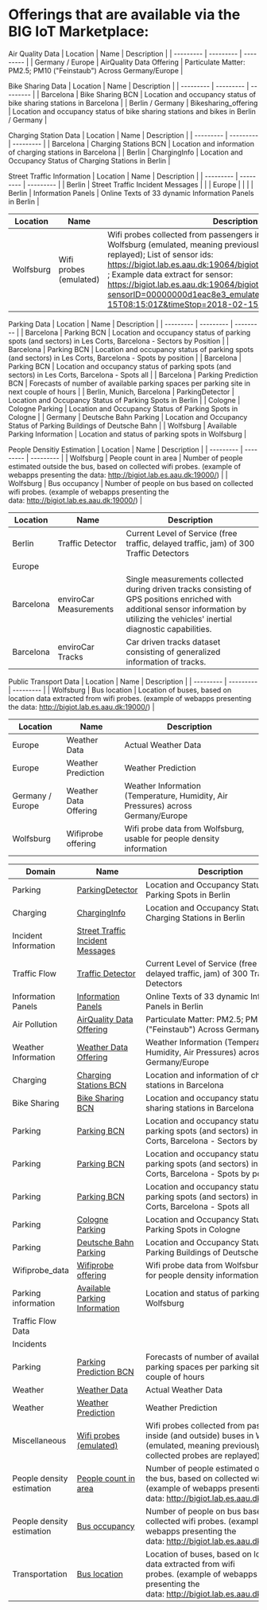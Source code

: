 
# Offerings that are available via the BIG IoT Marketplace:


Air Quality Data
| Location | Name | Description | 
| --------- | --------- | --------- | 
| Germany / Europe | AirQuality Data Offering | Particulate Matter: PM2.5; PM10 ("Feinstaub") Across Germany/Europe | 

Bike Sharing Data
| Location | Name | Description | 
| --------- | --------- | --------- | 
| Barcelona | Bike Sharing BCN | Location and occupancy status of bike sharing stations in Barcelona | 
| Berlin / Germany | Bikesharing_offering | Location and occupancy status of bike sharing stations and bikes in Berlin / Germany | 

Charging Station Data
| Location | Name | Description | 
| --------- | --------- | --------- | 
| Barcelona | Charging Stations BCN | Location and information of charging stations in Barcelona | 
| Berlin | ChargingInfo | Location and Occupancy Status of Charging Stations in Berlin | 

Street Traffic Information 
| Location | Name | Description | 
| --------- | --------- | --------- | 
| Berlin | Street Traffic Incident Messages |  | 
| Europe |  |  | 
| Berlin | Information Panels | Online Texts of 33 dynamic Information Panels in Berlin | 


| Location | Name | Description | 
| --------- | --------- | --------- | 
| Wolfsburg | Wifi probes (emulated) | Wifi probes collected from passengers inside (and outside) buses in Wolfsburg (emulated, meaning previously collected probes are replayed); List of sensor ids: https://bigiot.lab.es.aau.dk:19064/bigiot/access/wifiprobeemulator ; Example data extract for sensor: https://bigiot.lab.es.aau.dk:19064/bigiot/access/wifiprobeemulator?sensorID=00000000d1eac8e3_emulated&timeStart=2018-02-15T08:15:01Z&timeStop=2018-02-15T08:20:09Z | 

Parking Data
| Location | Name | Description | 
| --------- | --------- | --------- | 
| Barcelona | Parking BCN | Location and occupancy status of parking spots (and sectors) in Les Corts, Barcelona - Sectors by Position | 
| Barcelona | Parking BCN | Location and occupancy status of parking spots (and sectors) in Les Corts, Barcelona - Spots by position | 
| Barcelona | Parking BCN | Location and occupancy status of parking spots (and sectors) in Les Corts, Barcelona - Spots all | 
| Barcelona | Parking Prediction BCN | Forecasts of number of available parking spaces per parking site in next couple of hours | 
| Berlin, Munich, Barcelona | ParkingDetector | Location and Occupancy Status of Parking Spots in Berlin | 
| Cologne | Cologne Parking | Location and Occupancy Status of Parking Spots in Cologne | 
| Germany | Deutsche Bahn Parking | Location and Occupancy Status of Parking Buildings of Deutsche Bahn | 
| Wolfsburg | Available Parking Information | Location and status of parking spots in Wolfsburg | 

People Densitiy Estimation
| Location | Name | Description | 
| --------- | --------- | --------- | 
| Wolfsburg | People count in area | Number of people estimated outside the bus, based on collected wifi probes. (example of webapps presenting the data: http://bigiot.lab.es.aau.dk:19000/) | 
| Wolfsburg | Bus occupancy | Number of people on bus based on collected wifi probes. (example of webapps presenting the data: http://bigiot.lab.es.aau.dk:19000/) | 


| Location | Name | Description | 
| --------- | --------- | --------- | 
| Berlin | Traffic Detector | Current Level of Service (free traffic, delayed traffic, jam) of 300 Traffic Detectors | 
| Europe |  |  | 
| Barcelona | enviroCar Measurements | Single measurements collected during driven tracks consisting of GPS positions enriched with additional sensor information by utilizing the vehicles' inertial diagnostic capabilities. | 
| Barcelona | enviroCar Tracks | Car driven tracks dataset consisting of generalized information of tracks. | 

Public Transport Data
| Location | Name | Description | 
| --------- | --------- | --------- | 
| Wolfsburg | Bus location | Location of buses, based on location data extracted from wifi probes. (example of webapps presenting the data: http://bigiot.lab.es.aau.dk:19000/) | 


| Location | Name | Description | 
| --------- | --------- | --------- | 
| Europe | Weather Data | Actual Weather Data | 
| Europe | Weather Prediction | Weather Prediction | 
| Germany / Europe | Weather Data Offering | Weather Information (Temperature, Humidity, Air Pressures) across Germany/Europe | 
| Wolfsburg | Wifiprobe offering | Wifi probe data from Wolfsburg, usable for people density information | 









| Domain | Name | Description | 
| --------- | --------- | --------- | 
| Parking | [ParkingDetector](https://market.big-iot.org/offering/VMZBerlin-vmzProvider-availableparkinginfo) | Location and Occupancy Status of Parking Spots in Berlin | 
| Charging | [ChargingInfo](https://market.big-iot.org/offering/VMZBerlin-vmzProvider-availableevcharginginfo) | Location and Occupancy Status of Charging Stations in Berlin | 
| Incident Information | [Street Traffic Incident Messages](https://market.big-iot.org/offering/VMZBerlin-vmzProvider-streetincidentinfo) |  | 
| Traffic Flow | [Traffic Detector](https://market.big-iot.org/offering/VMZBerlin-vmzProvider-trafficflowinfo) | Current Level of Service (free traffic, delayed traffic, jam) of 300 Traffic Detectors | 
| Information Panels | [Information Panels](https://market.big-iot.org/offering/VMZBerlin-vmzProvider-panelmessageinfo) | Online Texts of 33 dynamic Information Panels in Berlin | 
| Air Pollution | [AirQuality Data Offering](https://market.big-iot.org/offering/Bosch_CR-AirQualityDataService-AirQualityData_Offering) | Particulate Matter: PM2.5; PM10 ("Feinstaub") Across Germany/Europe | 
| Weather Information | [Weather Data Offering](https://market.big-iot.org/offering/Bosch_CR-AirQualityDataService-WeatherData_Offering) | Weather Information (Temperature, Humidity, Air Pressures) across Germany/Europe | 
| Charging | [Charging Stations BCN](https://market.big-iot.org/offering/BarcelonaPilot-BarcelonaProvider-ChargingStationsOffering) | Location and information of charging stations in Barcelona | 
| Bike Sharing | [Bike Sharing BCN](https://market.big-iot.org/offering/BarcelonaPilot-BarcelonaProvider-BikesOffering) | Location and occupancy status of bike sharing stations in Barcelona | 
| Parking | [Parking BCN](https://market.big-iot.org/offering/BarcelonaPilot-WorldSensing-LesCortsSectorPriceTypeStreetNameDescriptionByPosition) | Location and occupancy status of parking spots (and sectors) in Les Corts, Barcelona - Sectors by Position | 
| Parking | [Parking BCN](https://market.big-iot.org/offering/BarcelonaPilot-WorldSensing-LesCortsParkingPriceTypeStreetNameDescriptionByPosition) | Location and occupancy status of parking spots (and sectors) in Les Corts, Barcelona - Spots by position | 
| Parking | [Parking BCN](https://market.big-iot.org/offering/BarcelonaPilot-WorldSensing-LesCortsParkingAll) | Location and occupancy status of parking spots (and sectors) in Les Corts, Barcelona - Spots all | 
| Parking | [Cologne Parking](https://market.big-iot.org/offering/Flowhub_UG-ParkingProduction-Cologne_Parking) | Location and Occupancy Status of Parking Spots in Cologne | 
| Parking | [Deutsche Bahn Parking](https://market.big-iot.org/offering/Flowhub_UG-ParkingProduction-Bahn_Parking_Berlin) | Location and Occupancy Status of Parking Buildings of Deutsche Bahn | 
| Wifiprobe_data | [Wifiprobe offering](https://market.big-iot.org/offering/Bosch_SI-ProbeProvider-wifiprobes) | Wifi probe data from Wolfsburg, usable for people density information | 
| Parking information | [Available Parking Information](https://market.big-iot.org/offering/Bosch_SI-ProbeProvider-available_parking_info_offering) | Location and status of parking spots in Wolfsburg | 
| Traffic Flow Data | [](https://market.big-iot.org/offering/Nissatech_Innovation_Centre-Traffic_Flow_Provider-traffic_flow_offering) |  | 
| Incidents | [](https://market.big-iot.org/offering/Nissatech_Innovation_Centre-Traffic_Incidents_Provider-traffic_incidents_offering) |  | 
| Parking | [Parking Prediction BCN](https://market.big-iot.org/offering/Nissatech_Innovation_Centre-ParkingAvailabilityPredictionsProvider-parking_availability_predictions_offering) | Forecasts of number of available parking spaces per parking site in next couple of hours | 
| Weather | [Weather Data](https://market.big-iot.org/offering/Nissatech_Innovation_Centre-Weather_Provider-weather_data_offering) | Actual Weather Data | 
| Weather | [Weather Prediction](https://market.big-iot.org/offering/Nissatech_Innovation_Centre-Forecast_Provider-forecast_data_offering) | Weather Prediction | 
| Miscellaneous | [Wifi probes (emulated)](https://market.big-iot.org/offering/Aalborg_University-wifi_probe_emulator-wifiprobes_emulated) | Wifi probes collected from passengers inside (and outside) buses in Wolfsburg (emulated, meaning previously collected probes are replayed) | 
| People density estimation | [People count in area](https://market.big-iot.org/offering/Aalborg_University-people_count_in_area_service_pro-people_count_in_area) | Number of people estimated outside the bus, based on collected wifi probes. (example of webapps presenting the data: http://bigiot.lab.es.aau.dk:19000/) | 
| People density estimation | [Bus occupancy](https://market.big-iot.org/offering/Aalborg_University-bus_occupancy_service_pro-people_count_on_bus_api) | Number of people on bus based on collected wifi probes. (example of webapps presenting the data: http://bigiot.lab.es.aau.dk:19000/) | 
| Transportation | [Bus location](https://market.big-iot.org/offering/Aalborg_University-live_bus_location_service_pro-live_bus_location) | Location of buses, based on location data extracted from wifi probes. (example of webapps presenting the data: http://bigiot.lab.es.aau.dk:19000/) | 
